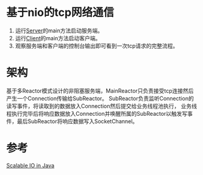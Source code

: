 # 基于nio的tcp网络通信
1. 运行[Server](https://github.com/Allurx/socket/blob/master/nio/nio-server/src/main/java/red/zyc/socket/nio/server/MainReactor.java)的main方法启动服务端。   
2. 运行[Client](https://github.com/Allurx/socket/blob/master/nio/nio-client/src/main/java/red/zyc/socket/nio/client/Client.java)的main方法启动客户端。
3. 观察服务端和客户端的控制台输出即可看到一次tcp请求的完整流程。
# 架构
基于多Reactor模式设计的非阻塞服务端，MainReactor只负责接受tcp连接然后产生一个Connection传输给SubReactor。
SubReactor负责监听Connection的读写事件，将读取到的数据放入Connection然后提交给业务线程池执行，
业务线程执行完毕后将响应数据放入Connection并唤醒所属的SubReactor以触发写事件，最后SubReactor将响应数据写入SocketChannel。
# 参考
[Scalable IO in Java](http://gee.cs.oswego.edu/dl/cpjslides/nio.pdf)